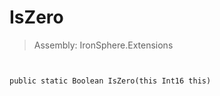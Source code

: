 ﻿

# IsZero

> Assembly: IronSphere.Extensions



```


public static Boolean IsZero(this Int16 this)
```